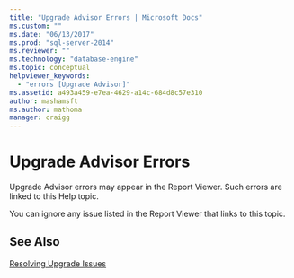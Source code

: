 ```yaml
---
title: "Upgrade Advisor Errors | Microsoft Docs"
ms.custom: ""
ms.date: "06/13/2017"
ms.prod: "sql-server-2014"
ms.reviewer: ""
ms.technology: "database-engine"
ms.topic: conceptual
helpviewer_keywords: 
  - "errors [Upgrade Advisor]"
ms.assetid: a493a459-e7ea-4629-a14c-684d8c57e310
author: mashamsft
ms.author: mathoma
manager: craigg
---
```

# Upgrade Advisor Errors
  Upgrade Advisor errors may appear in the Report Viewer. Such errors are linked to this Help topic.  
  
 You can ignore any issue listed in the Report Viewer that links to this topic.  
  
## See Also  
 [Resolving Upgrade Issues](../../../2014/sql-server/install/resolving-upgrade-issues.md)  
  
  
